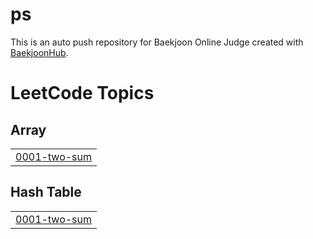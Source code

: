 # ps
This is an auto push repository for Baekjoon Online Judge created with [BaekjoonHub](https://github.com/BaekjoonHub/BaekjoonHub).

<!---LeetCode Topics Start-->
# LeetCode Topics
## Array
|  |
| ------- |
| [0001-two-sum](https://github.com/Chaeniiiii/ps/tree/master/0001-two-sum) |
## Hash Table
|  |
| ------- |
| [0001-two-sum](https://github.com/Chaeniiiii/ps/tree/master/0001-two-sum) |
<!---LeetCode Topics End-->